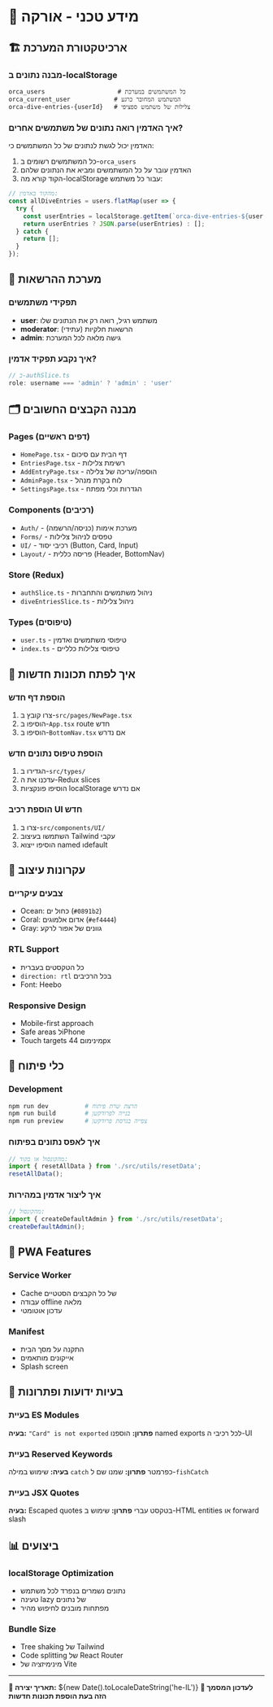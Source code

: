 # 🔧 מידע טכני - אורקה

## 🏗️ ארכיטקטורת המערכת

### מבנה נתונים ב-localStorage
```
orca_users                    # כל המשתמשים במערכת
orca_current_user            # המשתמש המחובר כרגע
orca-dive-entries-{userId}   # צלילות של משתמש ספציפי
```

### איך האדמין רואה נתונים של משתמשים אחרים?
האדמין יכול לגשת לנתונים של כל המשתמשים כי:
1. כל המשתמשים רשומים ב-`orca_users`
2. האדמין עובר על כל המשתמשים ומביא את הנתונים שלהם
3. הקוד קורא מה-localStorage עבור כל משתמש:

```javascript
// מהקוד באדמין:
const allDiveEntries = users.flatMap(user => {
  try {
    const userEntries = localStorage.getItem(`orca-dive-entries-${user.id}`);
    return userEntries ? JSON.parse(userEntries) : [];
  } catch {
    return [];
  }
});
```

## 🔐 מערכת ההרשאות

### תפקידי משתמשים
- **user**: משתמש רגיל, רואה רק את הנתונים שלו
- **moderator**: (עתידי) הרשאות חלקיות
- **admin**: גישה מלאה לכל המערכת

### איך נקבע תפקיד אדמין?
```typescript
// ב-authSlice.ts
role: username === 'admin' ? 'admin' : 'user'
```

## 🗂️ מבנה הקבצים החשובים

### Pages (דפים ראשיים)
- `HomePage.tsx` - דף הבית עם סיכום
- `EntriesPage.tsx` - רשימת צלילות
- `AddEntryPage.tsx` - הוספה/עריכה של צלילה
- `AdminPage.tsx` - לוח בקרת מנהל
- `SettingsPage.tsx` - הגדרות וכלי מפתח

### Components (רכיבים)
- `Auth/` - מערכת אימות (כניסה/הרשמה)
- `Forms/` - טפסים לניהול צלילות
- `UI/` - רכיבי יסוד (Button, Card, Input)
- `Layout/` - פריסה כללית (Header, BottomNav)

### Store (Redux)
- `authSlice.ts` - ניהול משתמשים והתחברות
- `diveEntriesSlice.ts` - ניהול צלילות

### Types (טיפוסים)
- `user.ts` - טיפוסי משתמשים ואדמין
- `index.ts` - טיפוסי צלילות כלליים

## 🚀 איך לפתח תכונות חדשות

### הוספת דף חדש
1. צרו קובץ ב-`src/pages/NewPage.tsx`
2. הוסיפו ב-`App.tsx` route חדש
3. הוסיפו ב-`BottomNav.tsx` אם נדרש

### הוספת טיפוס נתונים חדש
1. הגדירו ב-`src/types/`
2. עדכנו את ה-Redux slices
3. הוסיפו פונקציות localStorage אם נדרש

### הוספת רכיב UI חדש
1. צרו ב-`src/components/UI/`
2. השתמשו בעיצוב Tailwind עקבי
3. הוסיפו ייצוא named וdefault

## 🎨 עקרונות עיצוב

### צבעים עיקריים
- Ocean: כחול ים (`#0891b2`)
- Coral: אדום אלמוגים (`#ef4444`)
- Gray: גוונים של אפור לרקע

### RTL Support
- כל הטקסטים בעברית
- `direction: rtl` בכל הרכיבים
- Font: Heebo

### Responsive Design
- Mobile-first approach
- Safe areas לiPhone
- Touch targets מינימום 44px

## 🔧 כלי פיתוח

### Development
```bash
npm run dev          # הרצת שרת פיתוח
npm run build        # בנייה לפרודקשן
npm run preview      # צפייה בגרסת פרודקשן
```

### איך לאפס נתונים בפיתוח
```javascript
// מהקונסול או בקוד:
import { resetAllData } from './src/utils/resetData';
resetAllData();
```

### איך ליצור אדמין במהירות
```javascript
// מהקונסול:
import { createDefaultAdmin } from './src/utils/resetData';
createDefaultAdmin();
```

## 📱 PWA Features

### Service Worker
- Cache של כל הקבצים הסטטיים
- עבודה offline מלאה
- עדכון אוטומטי

### Manifest
- התקנה על מסך הבית
- אייקונים מותאמים
- Splash screen

## 🐛 בעיות ידועות ופתרונות

### בעיית ES Modules
**בעיה:** `"Card" is not exported`
**פתרון:** הוספנו named exports לכל רכיבי ה-UI

### בעיית Reserved Keywords
**בעיה:** שימוש במילה `catch` כפרמטר
**פתרון:** שמנו שם ל-`fishCatch`

### בעיית JSX Quotes
**בעיה:** Escaped quotes בטקסט עברי
**פתרון:** שימוש ב-HTML entities או forward slash

## 📊 ביצועים

### localStorage Optimization
- נתונים נשמרים בנפרד לכל משתמש
- טעינה lazy של נתונים
- מפתחות מובנים לחיפוש מהיר

### Bundle Size
- Tree shaking של Tailwind
- Code splitting של React Router
- מינימיזציה של Vite

---

**📅 תאריך יצירה:** ${new Date().toLocaleDateString('he-IL')}
**🔨 לעדכון המסמך הזה בעת הוספת תכונות חדשות**
